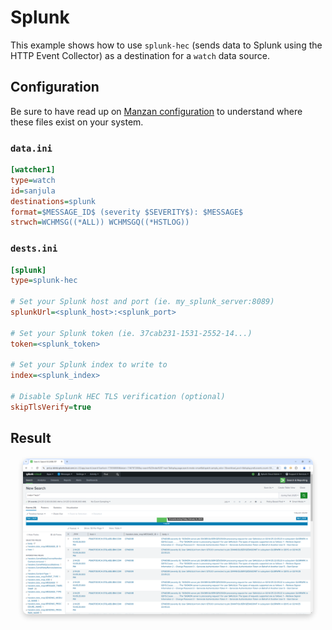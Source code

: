 # Splunk

This example shows how to use `splunk-hec` (sends data to Splunk using the HTTP Event Collector) as a destination for a `watch` data source.

## Configuration

Be sure to have read up on [Manzan configuration](/config/index.md) to understand where these files exist on your system.

### `data.ini`

```ini
[watcher1]
type=watch
id=sanjula
destinations=splunk
format=$MESSAGE_ID$ (severity $SEVERITY$): $MESSAGE$
strwch=WCHMSG((*ALL)) WCHMSGQ((*HSTLOG))
```

### `dests.ini`

```ini
[splunk]
type=splunk-hec

# Set your Splunk host and port (ie. my_splunk_server:8089)
splunkUrl=<splunk_host>:<splunk_port>

# Set your Splunk token (ie. 37cab231-1531-2552-14...)
token=<splunk_token>

# Set your Splunk index to write to
index=<splunk_index>

# Disable Splunk HEC TLS verification (optional)
skipTlsVerify=true
```

## Result

<div style="text-align: center; margin: 20px;">
    <img src="https://github.com/ThePrez/Manzan/blob/main/docs/images/splunk.png?raw=true" alt="Splunk" style="box-shadow: 0 4px 8px rgba(0, 0, 0, 0.2); border-radius: 8px; max-width: 100%; display: block; margin-bottom: 20px;">
</div>